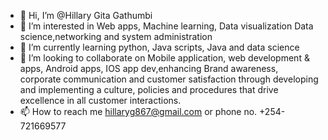 - 👋 Hi, I’m @Hillary Gita Gathumbi 
- 👀 I’m interested in Web apps, Machine learning, Data visualization
Data science,networking and system administration 
- 🌱 I’m currently learning python, Java scripts, Java and data science 
- 💞️ I’m looking to collaborate on Mobile application, web development & apps, Android apps, IOS app dev,enhancing Brand awareness, corporate communication and customer satisfaction through developing and implementing a culture, policies and procedures that drive excellence in all customer interactions.
- 📫 How to reach me hillaryg867@gmail.com or phone no. +254-721669577

<!---
HillaryGG/HillaryGG is a ✨ special ✨ repository because its `README.md` (this file) appears on your GitHub profile.
You can click the Preview link to take a look at your changes.
--->
